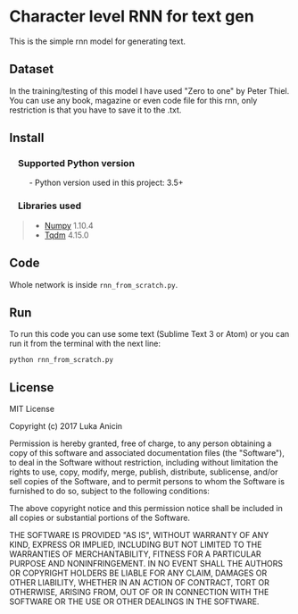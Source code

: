 # Character level RNN for text gen

This is the simple rnn model for generating text.

## Dataset

In the training/testing of this model I have used "Zero to one" by Peter Thiel. You can use any book, magazine or even code file for this rnn, only restriction is that you have to save it to the .txt.

## Install

### &nbsp;&nbsp;&nbsp; Supported Python version
&nbsp;&nbsp;&nbsp;&nbsp;&nbsp;&nbsp;&nbsp;&nbsp;&nbsp;- Python version used in this project: 3.5+

### &nbsp;&nbsp;&nbsp; Libraries used

> *  [Numpy](http://www.numpy.org) 1.10.4
> *  [Tqdm](https://pypi.python.org/pypi/tqdm) 4.15.0
## Code

Whole network is inside `rnn_from_scratch.py`.

## Run

To run this code you can use some text (Sublime Text 3 or Atom) or  you can run it from the terminal with the next line:

`python rnn_from_scratch.py`


## License

MIT License

Copyright (c) 2017 Luka Anicin

Permission is hereby granted, free of charge, to any person obtaining a copy
of this software and associated documentation files (the "Software"), to deal
in the Software without restriction, including without limitation the rights
to use, copy, modify, merge, publish, distribute, sublicense, and/or sell
copies of the Software, and to permit persons to whom the Software is
furnished to do so, subject to the following conditions:

The above copyright notice and this permission notice shall be included in all
copies or substantial portions of the Software.

THE SOFTWARE IS PROVIDED "AS IS", WITHOUT WARRANTY OF ANY KIND, EXPRESS OR
IMPLIED, INCLUDING BUT NOT LIMITED TO THE WARRANTIES OF MERCHANTABILITY,
FITNESS FOR A PARTICULAR PURPOSE AND NONINFRINGEMENT. IN NO EVENT SHALL THE
AUTHORS OR COPYRIGHT HOLDERS BE LIABLE FOR ANY CLAIM, DAMAGES OR OTHER
LIABILITY, WHETHER IN AN ACTION OF CONTRACT, TORT OR OTHERWISE, ARISING FROM,
OUT OF OR IN CONNECTION WITH THE SOFTWARE OR THE USE OR OTHER DEALINGS IN THE
SOFTWARE.

